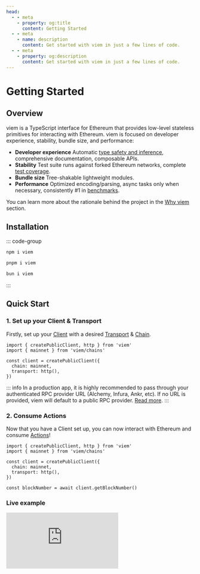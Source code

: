 ```yaml
---
head:
  - - meta
    - property: og:title
      content: Getting Started
  - - meta
    - name: description
      content: Get started with viem in just a few lines of code.
  - - meta
    - property: og:description
      content: Get started with viem in just a few lines of code.
---
```


# Getting Started

## Overview

viem is a TypeScript interface for Ethereum that provides low-level stateless primitives for interacting with Ethereum. viem is focused on developer experience, stability, bundle size, and performance:

- **Developer experience** Automatic [type safety and inference](/docs/typescript), comprehensive documentation, composable APIs.
- **Stability** Test suite runs against forked Ethereum networks, complete [test coverage](https://app.codecov.io/gh/wagmi-dev/viem).
- **Bundle size** Tree-shakable lightweight modules.
- **Performance** Optimized encoding/parsing, async tasks only when necessary, consistently #1 in [benchmarks](/docs/benchmarks).

You can learn more about the rationale behind the project in the [Why viem](/docs/introduction) section.

## Installation

::: code-group

```bash [npm]
npm i viem
```

```bash [pnpm]
pnpm i viem
```

```bash [bun]
bun i viem
```

:::

## Quick Start

### 1. Set up your Client & Transport

Firstly, set up your [Client](/docs/clients/intro) with a desired [Transport](/docs/clients/intro) & [Chain](/docs/clients/chains).

```tsx {4-7}
import { createPublicClient, http } from 'viem'
import { mainnet } from 'viem/chains'

const client = createPublicClient({
  chain: mainnet,
  transport: http(),
})
```

::: info
In a production app, it is highly recommended to pass through your authenticated RPC provider URL (Alchemy, Infura, Ankr, etc). If no URL is provided, viem will default to a public RPC provider. [Read more](/docs/clients/transports/http.html#usage).
:::

### 2. Consume Actions

Now that you have a Client set up, you can now interact with Ethereum and consume [Actions](/docs/actions/public/introduction)!

```tsx {9}
import { createPublicClient, http } from 'viem'
import { mainnet } from 'viem/chains'

const client = createPublicClient({
  chain: mainnet,
  transport: http(),
})

const blockNumber = await client.getBlockNumber()
```

### Live example

<iframe class="mt-6" frameborder="0" src="https://stackblitz.com/edit/viem-getting-started?embed=1&file=index.ts&hideNavigation=1&hideDevTools=true&terminalHeight=1&hideExplorer=1&devtoolsheight=1&ctl=1"></iframe>
